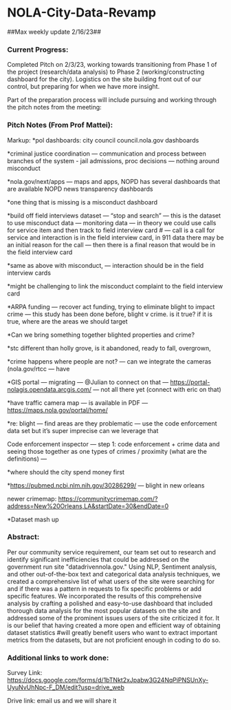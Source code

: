 NOLA-City-Data-Revamp
=============

##Max weekly update 2/16/23##


### Current Progress: ### 
Completed Pitch on 2/3/23, working towards transitioning from Phase 1 of the project (research/data analysis) to Phase 2 (working/constructing dashboard for the city). Logistics on the site building front out of our control, but preparing for when we have more insight.

Part of the preparation process will include pursuing and working through the pitch notes from the meeting:

### Pitch Notes (From Prof Mattei): ###

Markup:
*pol dashboards: city council council.nola.gov dashboards

*criminal justice coordination — communication and process between branches of the system - jail admissions, proc decisions — nothing around misconduct

*nola.gov/next/apps — maps and apps, NOPD has several dashboards that are available NOPD news transparency dashboards

*one thing that is missing is a misconduct dashboard

*build off field interviews dataset — “stop and search” — this is the dataset to use misconduct data — monitoring data — in theory we could use calls for service item and then track to field interview card # — call is a call for service and interaction is in the field interview card, in 911 data there may be an initial reason for the call — then there is a final reason that would be in the field interview card

*same as above with misconduct, — interaction should be in the field interview cards

*might be challenging to link the misconduct complaint to the field interview card

*ARPA funding — recover act funding, trying to eliminate blight to impact crime — this study has been done before, blight v crime. is it true? if it is true, where are the areas we should target

*Can we bring something together blighted properties and crime?

*stc different than holly grove, is it abandoned, ready to fall, overgrown,

*crime happens where people are not? — can we integrate the cameras (nola.gov/rtcc — have

*GIS portal — migrating — @Julian to connect on that — https://portal-nolagis.opendata.arcgis.com/ — not all there yet (connect with eric on that)

*have traffic camera map — is available in PDF — https://maps.nola.gov/portal/home/

*re: blight — find areas are they problematic — use the code enforcement data set but it’s super imprecise can we leverage that

Code enforcement inspector — step 1: code enforcement + crime data and seeing those together as one types of crimes / proximity (what are the definitions) —

*where should the city spend money first

*https://pubmed.ncbi.nlm.nih.gov/30286299/ — blight in new orleans 

newer crimemap: https://communitycrimemap.com/?address=New%20Orleans,LA&startDate=30&endDate=0

*Dataset mash up

### Abstract: ###
Per our community service requirement, our team set out to research and identify significant inefficiencies that could be addressed on the government run site "datadrivennola.gov." Using NLP, Sentiment analysis, and other out-of-the-box text and categorical data analysis techniques, we created a comprehensive list of what users of the site were searching for and if there was a pattern in requests to fix specific problems or add specific features. We incorporated the results of this comprehensive analysis by crafting a polished and easy-to-use dashboard that included thorough data analysis for the most popular datasets on the site and addressed some of the prominent issues users of the site criticized it for. It is our belief that having created a more open and efficient way of obtaining dataset statistics #will greatly benefit users who want to extract important metrics from the datasets, but are not proficient enough in coding to do so.

### Additional links to work done: ###

Survey Link: https://docs.google.com/forms/d/1bTNkt2xJpabw3G24NqPiPNSUnXy-UyuNvUhNpc-F_DM/edit?usp=drive_web

Drive link: email us and we will share it
